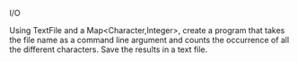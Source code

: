 I/O

Using TextFile and a Map<Character,Integer>, create a program that takes the file name as a command line argument and counts the occurrence of all the different characters. Save the results in a text file.